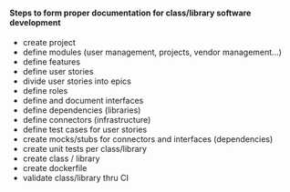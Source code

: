 #### Steps to form proper documentation for class/library software development
- create project
- define modules (user management, projects, vendor management...)
- define features
- define user stories
- divide user stories into epics
- define roles
- define and document interfaces
- define dependencies (libraries)
- define connectors (infrastructure)
- define test cases for user stories
- create mocks/stubs for connectors and interfaces (dependencies) 
- create unit tests per class/library
- create class / library
- create dockerfile
- validate class/library thru CI